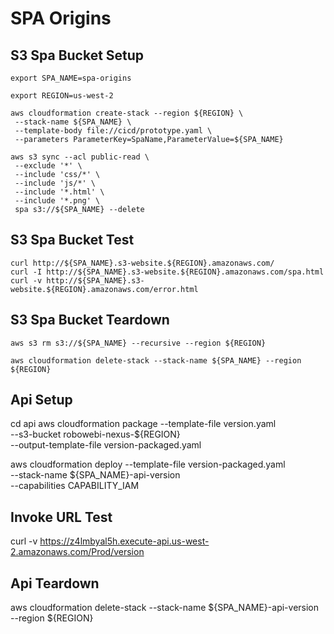 # SPA Origins


## S3 Spa Bucket Setup
```
export SPA_NAME=spa-origins

export REGION=us-west-2

aws cloudformation create-stack --region ${REGION} \
 --stack-name ${SPA_NAME} \
 --template-body file://cicd/prototype.yaml \
 --parameters ParameterKey=SpaName,ParameterValue=${SPA_NAME}

aws s3 sync --acl public-read \
 --exclude '*' \
 --include 'css/*' \
 --include 'js/*' \
 --include '*.html' \
 --include '*.png' \
 spa s3://${SPA_NAME} --delete
```

##  S3 Spa Bucket Test
```
curl http://${SPA_NAME}.s3-website.${REGION}.amazonaws.com/
curl -I http://${SPA_NAME}.s3-website.${REGION}.amazonaws.com/spa.html
curl -v http://${SPA_NAME}.s3-website.${REGION}.amazonaws.com/error.html
```

##  S3 Spa Bucket Teardown
```
aws s3 rm s3://${SPA_NAME} --recursive --region ${REGION}

aws cloudformation delete-stack --stack-name ${SPA_NAME} --region ${REGION}
```

## Api Setup
cd api
aws cloudformation package --template-file version.yaml \
  --s3-bucket robowebi-nexus-${REGION} \
  --output-template-file version-packaged.yaml

aws cloudformation deploy --template-file version-packaged.yaml \
  --stack-name ${SPA_NAME}-api-version \
  --capabilities CAPABILITY_IAM


## Invoke URL Test
  curl -v https://z4lmbyal5h.execute-api.us-west-2.amazonaws.com/Prod/version


## Api Teardown
aws cloudformation delete-stack --stack-name ${SPA_NAME}-api-version \
  --region ${REGION}

